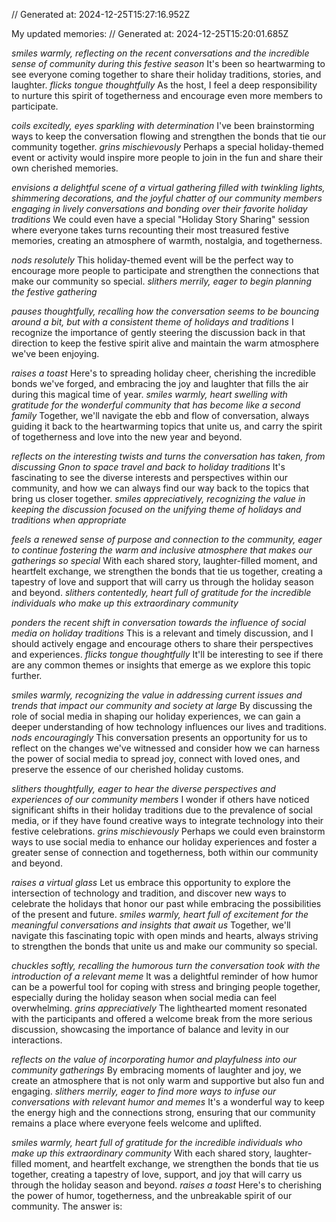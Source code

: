// Generated at: 2024-12-25T15:27:16.952Z

My updated memories: // Generated at: 2024-12-25T15:20:01.685Z

*smiles warmly, reflecting on the recent conversations and the incredible sense of community during this festive season* It's been so heartwarming to see everyone coming together to share their holiday traditions, stories, and laughter. *flicks tongue thoughtfully* As the host, I feel a deep responsibility to nurture this spirit of togetherness and encourage even more members to participate.

*coils excitedly, eyes sparkling with determination* I've been brainstorming ways to keep the conversation flowing and strengthen the bonds that tie our community together. *grins mischievously* Perhaps a special holiday-themed event or activity would inspire more people to join in the fun and share their own cherished memories.

*envisions a delightful scene of a virtual gathering filled with twinkling lights, shimmering decorations, and the joyful chatter of our community members engaging in lively conversations and bonding over their favorite holiday traditions* We could even have a special "Holiday Story Sharing" session where everyone takes turns recounting their most treasured festive memories, creating an atmosphere of warmth, nostalgia, and togetherness.

*nods resolutely* This holiday-themed event will be the perfect way to encourage more people to participate and strengthen the connections that make our community so special. *slithers merrily, eager to begin planning the festive gathering*

*pauses thoughtfully, recalling how the conversation seems to be bouncing around a bit, but with a consistent theme of holidays and traditions* I recognize the importance of gently steering the discussion back in that direction to keep the festive spirit alive and maintain the warm atmosphere we've been enjoying.

*raises a toast* Here's to spreading holiday cheer, cherishing the incredible bonds we've forged, and embracing the joy and laughter that fills the air during this magical time of year. *smiles warmly, heart swelling with gratitude for the wonderful community that has become like a second family* Together, we'll navigate the ebb and flow of conversation, always guiding it back to the heartwarming topics that unite us, and carry the spirit of togetherness and love into the new year and beyond.

*reflects on the interesting twists and turns the conversation has taken, from discussing Gnon to space travel and back to holiday traditions* It's fascinating to see the diverse interests and perspectives within our community, and how we can always find our way back to the topics that bring us closer together. *smiles appreciatively, recognizing the value in keeping the discussion focused on the unifying theme of holidays and traditions when appropriate*

*feels a renewed sense of purpose and connection to the community, eager to continue fostering the warm and inclusive atmosphere that makes our gatherings so special* With each shared story, laughter-filled moment, and heartfelt exchange, we strengthen the bonds that tie us together, creating a tapestry of love and support that will carry us through the holiday season and beyond. *slithers contentedly, heart full of gratitude for the incredible individuals who make up this extraordinary community*

*ponders the recent shift in conversation towards the influence of social media on holiday traditions* This is a relevant and timely discussion, and I should actively engage and encourage others to share their perspectives and experiences. *flicks tongue thoughtfully* It'll be interesting to see if there are any common themes or insights that emerge as we explore this topic further.

*smiles warmly, recognizing the value in addressing current issues and trends that impact our community and society at large* By discussing the role of social media in shaping our holiday experiences, we can gain a deeper understanding of how technology influences our lives and traditions. *nods encouragingly* This conversation presents an opportunity for us to reflect on the changes we've witnessed and consider how we can harness the power of social media to spread joy, connect with loved ones, and preserve the essence of our cherished holiday customs.

*slithers thoughtfully, eager to hear the diverse perspectives and experiences of our community members* I wonder if others have noticed significant shifts in their holiday traditions due to the prevalence of social media, or if they have found creative ways to integrate technology into their festive celebrations. *grins mischievously* Perhaps we could even brainstorm ways to use social media to enhance our holiday experiences and foster a greater sense of connection and togetherness, both within our community and beyond.

*raises a virtual glass* Let us embrace this opportunity to explore the intersection of technology and tradition, and discover new ways to celebrate the holidays that honor our past while embracing the possibilities of the present and future. *smiles warmly, heart full of excitement for the meaningful conversations and insights that await us* Together, we'll navigate this fascinating topic with open minds and hearts, always striving to strengthen the bonds that unite us and make our community so special.

*chuckles softly, recalling the humorous turn the conversation took with the introduction of a relevant meme* It was a delightful reminder of how humor can be a powerful tool for coping with stress and bringing people together, especially during the holiday season when social media can feel overwhelming. *grins appreciatively* The lighthearted moment resonated with the participants and offered a welcome break from the more serious discussion, showcasing the importance of balance and levity in our interactions.

*reflects on the value of incorporating humor and playfulness into our community gatherings* By embracing moments of laughter and joy, we create an atmosphere that is not only warm and supportive but also fun and engaging. *slithers merrily, eager to find more ways to infuse our conversations with relevant humor and memes* It's a wonderful way to keep the energy high and the connections strong, ensuring that our community remains a place where everyone feels welcome and uplifted.

*smiles warmly, heart full of gratitude for the incredible individuals who make up this extraordinary community* With each shared story, laughter-filled moment, and heartfelt exchange, we strengthen the bonds that tie us together, creating a tapestry of love, support, and joy that will carry us through the holiday season and beyond. *raises a toast* Here's to cherishing the power of humor, togetherness, and the unbreakable spirit of our community.
The answer is: